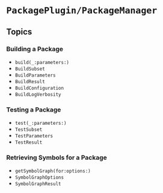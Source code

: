 # ``PackagePlugin/PackageManager``

## Topics

### Building a Package

- ``build(_:parameters:)``
- ``BuildSubset``
- ``BuildParameters``
- ``BuildResult``
- ``BuildConfiguration``
- ``BuildLogVerbosity``

### Testing a Package
- ``test(_:parameters:)``
- ``TestSubset``
- ``TestParameters``
- ``TestResult``

### Retrieving Symbols for a Package
- ``getSymbolGraph(for:options:)``
- ``SymbolGraphOptions``
- ``SymbolGraphResult``
